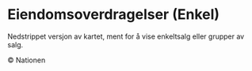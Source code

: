 # Eiendomsoverdragelser (Enkel)

Nedstrippet versjon av kartet, ment for å vise enkeltsalg eller grupper av salg.

© Nationen